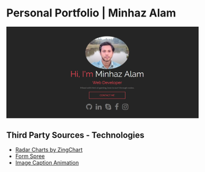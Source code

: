 # Personal Portfolio | Minhaz Alam

<a href="http://Zahnim77.github.io/ordinarycoder/" target="_blank"><img src="assets/img/portfolio.png" alt="Personal Portfolio | Minhaz Alam"></a>

## Third Party Sources - Technologies

* [Radar Charts by ZingChart](https://codepen.io/zingchart/pen/WZygqq?editors=1010)
* [Form Spree](https://formspree.io/)
* [Image Caption Animation](https://1stwebdesigner.com/image-caption-animation-css3/)

